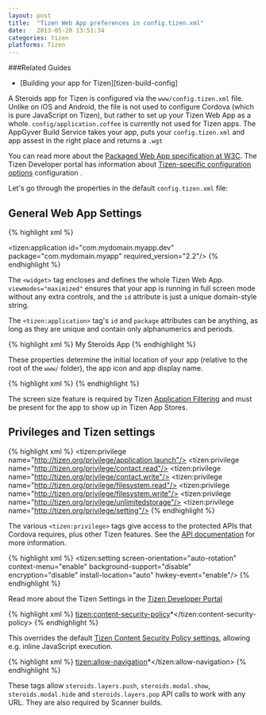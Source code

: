 ```yaml
---
layout: post
title:  "Tizen Web App preferences in config.tizen.xml"
date:   2013-05-20 13:51:34
categories: tizen
platforms: Tizen
---
```


###Related Guides
- [Building your app for Tizen][tizen-build-config]

A Steroids app for Tizen is configured via the `www/config.tizen.xml` file. Unlike on iOS and Android, the file is not used to configure Cordova (which is pure JavaScript on Tizen), but rather to set up your Tizen Web App as a whole. `config/application.coffee` is currently not used for Tizen apps. The AppGyver Build Service takes your app, puts your `config.tizen.xml` and app assest in the right place and returns a `.wgt`

You can read more about the [Packaged Web App specification at W3C](http://www.w3.org/TR/widgets/). The Tizen Developer portal has information about [Tizen-specific configuration options](https://developer.tizen.org/help/index.jsp?topic=%2Forg.tizen.web.appprogramming%2Fhtml%2Fide_sdk_tools%2Fweb_config_ext.htm) configuration .

Let's go through the properties in the default `config.tizen.xml` file:

## General Web App Settings

{% highlight xml %}
<?xml version="1.0" encoding="UTF-8"?>
<widget xmlns="http://www.w3.org/ns/widgets" xmlns:tizen="http://tizen.org/ns/widgets"
  id="http://yourdomain/myapp" version="1.0.0" viewmodes="maximized">
  <tizen:application id="com.mydomain.myapp.dev" package="com.mydomain.myapp"
    required_version="2.2"/>
{% endhighlight %}

The `<widget>` tag encloses and defines the whole Tizen Web App. `viewmodes="maximized"` ensures that your app is running in full screen mode without any extra controls, and the `id` attribute is just a unique domain-style string.

The `<tizen:application>` tag's `id` and `package` attributes can be anything, as long as they are unique and contain only alphanumerics and periods.

{% highlight xml %}
<content src="index.html"/>
<icon src="icons/steroids.png"/>
<name>My Steroids App</name>
{% endhighlight %}

These properties determine the initial location of your app (relative to the root of the `www/` folder), the app icon and app display name.

{% highlight xml %}
<feature name="http://tizen.org/feature/screen.size.normal"/>
{% endhighlight %}

The screen size feature is required by Tizen [Application Filtering](https://developer.tizen.org/help/index.jsp?topic=%2Forg.tizen.gettingstarted%2Fhtml%2Ftizen_overview%2Fapplication_filtering.htm) and must be present for the app to show up in Tizen App Stores.

## Privileges and Tizen settings
{% highlight xml %}
<tizen:privilege name="http://tizen.org/privilege/application.launch"/>
<tizen:privilege name="http://tizen.org/privilege/contact.read"/>
<tizen:privilege name="http://tizen.org/privilege/contact.write"/>
<tizen:privilege name="http://tizen.org/privilege/filesystem.read"/>
<tizen:privilege name="http://tizen.org/privilege/filesystem.write"/>
<tizen:privilege name="http://tizen.org/privilege/unlimitedstorage"/>
<tizen:privilege name="http://tizen.org/privilege/setting"/>
{% endhighlight %}

The various `<tizen:privilege>` tags give access to the protected APIs that Cordova requires, plus other Tizen features. See the [API documentation](https://developer.tizen.org/help/index.jsp?topic=%2Forg.tizen.web.device.apireference%2Ftizen%2Fprivilege.html) for more information.

{% highlight xml %}
<tizen:setting screen-orientation="auto-rotation" context-menu="enable"
  background-support="disable" encryption="disable" install-location="auto"
  hwkey-event="enable"/>
{% endhighlight %}

Read more about the Tizen Settings in the [Tizen Developer Portal](https://developer.tizen.org/help/index.jsp?topic=%2Forg.tizen.web.appprogramming%2Fhtml%2Fide_sdk_tools%2Fweb_config_ext.htm)

{% highlight xml %}
<tizen:content-security-policy>*</tizen:content-security-policy>
{% endhighlight %}

This overrides the default [Tizen Content Security Policy settings](https://developer.tizen.org/help/index.jsp?topic=%2Forg.tizen.web.appprogramming%2Fhtml%2Fbasics_tizen_programming%2Fweb_security_privacy.htm), allowing e.g. inline JavaScript execution.

{% highlight xml %}
<tizen:allow-navigation>*</tizen:allow-navigation>
<access origin="*" subdomains="true"></access>
{% endhighlight %}

These tags allow `steroids.layers.push`, `steroids.modal.show`, `steroids.modal.hide` and `steroids.layers.pop` API calls to work with any URL. They are also required by Scanner builds.